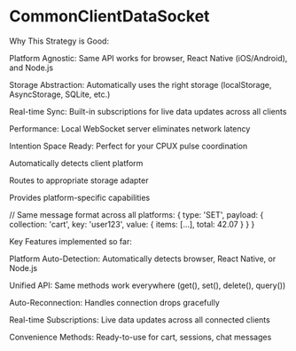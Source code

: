 # CommonClientDataSocket
Why This Strategy is Good:

Platform Agnostic: Same API works for browser, React Native (iOS/Android), and Node.js

Storage Abstraction: Automatically uses the right storage (localStorage, AsyncStorage, SQLite, etc.)

Real-time Sync: Built-in subscriptions for live data updates across all clients

Performance: Local WebSocket server eliminates network latency

Intention Space Ready: Perfect for your CPUX pulse coordination

Automatically detects client platform

Routes to appropriate storage adapter

Provides platform-specific capabilities

// Same message format across all platforms:
{
  type: 'SET',
  payload: {
    collection: 'cart',
    key: 'user123',
    value: { items: [...], total: 42.07 }
  }
}

Key Features implemented so far:

Platform Auto-Detection: Automatically detects browser, React Native, or Node.js

Unified API: Same methods work everywhere (get(), set(), delete(), query())

Auto-Reconnection: Handles connection drops gracefully

Real-time Subscriptions: Live data updates across all connected clients

Convenience Methods: Ready-to-use for cart, sessions, chat messages
